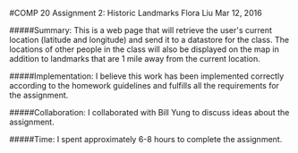 #COMP 20 Assignment 2: Historic Landmarks
Flora Liu
Mar 12, 2016

#####Summary: 
This is a web page that will retrieve the user's current location (latitude and
longitude) and send it to a datastore for the class. The locations of other
people in the class will also be displayed on the map in addition to landmarks
that are 1 mile away from the current location.

#####Implementation:
I believe this work has been implemented correctly according to the homework
guidelines and fulfills all the requirements for the assignment.

#####Collaboration:
I collaborated with Bill Yung to discuss ideas about the assignment.

#####Time:
I spent approximately 6-8 hours to complete the assignment.